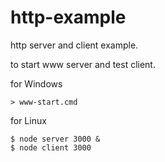 http-example
====

http server and client example.

to start www server and test client.

for Windows

```
> www-start.cmd
```

for Linux

```
$ node server 3000 &
$ node client 3000
```
